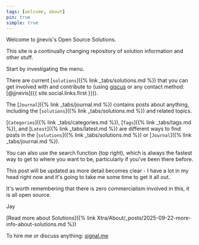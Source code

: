 ```yaml
---
tags: [welcome, about]
pin: true
simple: true
---
```


Welcome to jjnevis's Open Source Solutions.

This site is a continually changing repository of solution information and other stuff.

Start by investigating the menu.

There are current [`solutions`]({% link _tabs/solutions.md %}) that you can get involved with and contribute to (using [giscus](https://github.com/marketplace/giscus) or any contact method: [@jjnevis]({{ site.social.links.first }})).

The [`Journal`]({% link _tabs/journal.md %}) contains posts about anything, including the [`solutions`]({% link _tabs/solutions.md %}) and related topics.

[`Categories`]({% link _tabs/categories.md %}),  [`Tags`]({% link _tabs/tags.md %}), and [`Latest`]({% link _tabs/latest.md %}) are different ways to find posts in the [`solutions`]({% link _tabs/solutions.md %}) or [`Journal`]({% link _tabs/journal.md %}).

You can also use the search function (top right), which is always the fastest way to get to where you want to be, particularly if you've been there before.

This post will be updated as more detail becomes clear - I have a lot in my head right now and it's going to take me some time to get it all out.  

It's worth remembering that there is zero commercialism involved in this, it is all open source.

Jay

[Read more about Solutions]({% link Xtra/About/_posts/2025-09-22-more-info-about-solutions.md %})

To hire me or discuss anything: [signal.me](https://signal.me/#eu/1jBFLDtlW_A7BFiOjUFwmZ_xEIvnwQEYni6h6uMxLAWQ4lgb7V9CGIiminJ3ol8H)